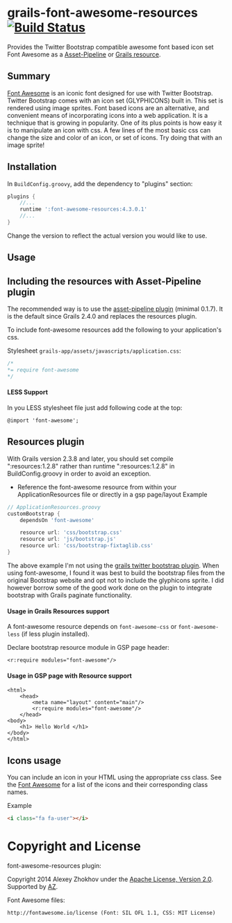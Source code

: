 grails-font-awesome-resources [![Build Status](https://travis-ci.org/donbeave/grails-font-awesome.svg)](https://travis-ci.org/donbeave/grails-font-awesome)
=============================

Provides the Twitter Bootstrap compatible awesome font based icon set Font Awesome as a [Asset-Pipeline](http://grails.org/plugin/asset-pipeline) or [Grails resource](http://grails.org/plugin/resources).

## Summary
[Font Awesome](http://fortawesome.github.com/Font-Awesome/) is an iconic font designed for use with Twitter Bootstrap. Twitter Bootstrap comes with an icon set (GLYPHICONS) built in. This set is rendered using image sprites. Font based icons are an alternative, and convenient means of incorporating icons into a web application. It is a technique that is growing in popularity. One of its plus points is how easy it is to manipulate an icon with css. A few lines of the most basic css can change the size and color of an icon, or set of icons. Try doing that with an image sprite!

Installation
------------

In `BuildConfig.groovy`, add the dependency to "plugins" section:

```groovy
plugins {
    //...
    runtime ':font-awesome-resources:4.3.0.1'
    //...
}
```

Change the version to reflect the actual version you would like to use.

## Usage

## Including the resources with Asset-Pipeline plugin

The recommended way is to use the [asset-pipeline plugin](http://grails.org/plugin/asset-pipeline) (minimal 0.1.7). It is
the default since Grails 2.4.0 and replaces the resources plugin.

To include font-awesome resources add the following to your application's css.

Stylesheet `grails-app/assets/javascripts/application.css`:
```css
/*
*= require font-awesome
*/
```

#### LESS Support

In you LESS stylesheet file just add following code at the top:

```less
@import 'font-awesome';
```

## Resources plugin

With Grails version 2.3.8 and later, you should set compile ":resources:1.2.8" rather than runtime ":resources:1.2.8" in BuildConfig.groovy in order to avoid an exception.

* Reference the font-awesome resource from within your ApplicationResources file or directly in a gsp page/layout
Example

```groovy
// ApplicationResources.groovy
customBootstrap {
    dependsOn 'font-awesome'

    resource url: 'css/bootstrap.css'
    resource url: 'js/bootstrap.js'
    resource url: 'css/bootstrap-fixtaglib.css'
}
```

The above example I'm not using the [grails twitter bootstrap plugin](http://grails.org/plugin/twitter-bootstrap).
When using font-awesome, I found it was best to build the bootstrap files from the original Bootstrap website and opt
not to include the glyphicons sprite. I did however borrow some of the good work done on the plugin to integrate bootstrap
with Grails paginate functionality.

#### Usage in Grails Resources support

A font-awesome resource depends on `font-awesome-css` or `font-awesome-less` (if less plugin installed).

Declare bootstrap resource module in GSP page header:
```gsp
<r:require modules="font-awesome"/>
```

#### Usage in GSP page with Resource support
```gsp
<html>
    <head>
        <meta name="layout" content="main"/>
        <r:require modules="font-awesome"/>
    </head>
<body>
    <h1> Hello World </h1>
</body>
</html>
```

## Icons usage
You can include an icon in your HTML using the appropriate css class. See the [Font Awesome](http://fontawesome.io/icons/) for a list of the icons and their corresponding class names.

Example

```html
<i class="fa fa-user"></i>
```

Copyright and License
===

font-awesome-resources plugin:

Copyright 2014 Alexey Zhokhov under the [Apache License, Version 2.0](LICENSE). Supported by [AZ][zhokhov].

[zhokhov]: http://www.zhokhov.com

Font Awesome files:

```
http://fontawesome.io/license (Font: SIL OFL 1.1, CSS: MIT License)
```
